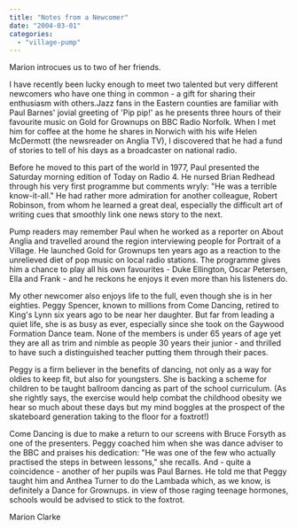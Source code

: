 ```yaml
---
title: "Notes from a Newcomer"
date: "2004-03-01"
categories: 
  - "village-pump"
---
```


Marion introcues us to two of her friends.

I have recently been lucky enough to meet two talented but very different newcomers who have one thing in common - a gift for sharing their enthusiasm with others.Jazz fans in the Eastern counties are familiar with Paul Barnes' jovial greeting of 'Pip pip!' as he presents three hours of their favourite music on Gold for Grownups on BBC Radio Norfolk. When I met him for coffee at the home he shares in Norwich with his wife Helen McDermott (the newsreader on Anglia TV), I discovered that he had a fund of stories to tell of his days as a broadcaster on national radio.

Before he moved to this part of the world in 1977, Paul presented the Saturday morning edition of Today on Radio 4. He nursed Brian Redhead through his very first programme but comments wryly: "He was a terrible know-it-all." He had rather more admiration for another colleague, Robert Robinson, from whom he learned a great deal, especially the difficult art of writing cues that smoothly link one news story to the next.

Pump readers may remember Paul when he worked as a reporter on About Anglia and travelled around the region interviewing people for Portrait of a Village. He launched Gold for Grownups ten years ago as a reaction to the unrelieved diet of pop music on local radio stations. The programme gives him a chance to play all his own favourites - Duke Ellington, Oscar Petersen, Ella and Frank - and he reckons he enjoys it even more than his listeners do.

My other newcomer also enjoys life to the full, even though she is in her eighties. Peggy Spencer, known to millions from Come Dancing, retired to King's Lynn six years ago to be near her daughter. But far from leading a quiet life, she is as busy as ever, especially since she took on the Gaywood Formation Dance team. None of the members is under 65 years of age yet they are all as trim and nimble as people 30 years their junior - and thrilled to have such a distinguished teacher putting them through their paces.

Peggy is a firm believer in the benefits of dancing, not only as a way for oldies to keep fit, but also for youngsters. She is backing a scheme for children to be taught ballroom dancing as part of the school curriculum. (As she rightly says, the exercise would help combat the childhood obesity we hear so much about these days but my mind boggles at the prospect of the skateboard generation taking to the floor for a foxtrot!)

Come Dancing is due to make a return to our screens with Bruce Forsyth as one of the presenters. Peggy coached him when she was dance adviser to the BBC and praises his dedication: "He was one of the few who actually practised the steps in between lessons," she recalls. And - quite a coincidence - another of her pupils was Paul Barnes. He told me that Peggy taught him and Anthea Turner to do the Lambada which, as we know, is definitely a Dance for Grownups. in view of those raging teenage hormones, schools would be advised to stick to the foxtrot.

Marion Clarke
